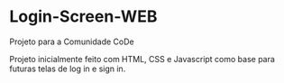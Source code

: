 # Login-Screen-WEB
Projeto para a Comunidade CoDe

Projeto inicialmente feito com HTML, CSS e Javascript como base para futuras telas de log in e sign in.
